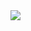 

<picture>
  <source
    srcset="https://github-readme-stats.vercel.app/api?username=Alangopro&show_icons=true&theme=dark&locale=de"
    media="(prefers-color-scheme: dark)"
  />
  <img src="https://github-readme-stats.vercel.app/api?username=Alangopro&show_icons=true&locale=de" />
</picture>
